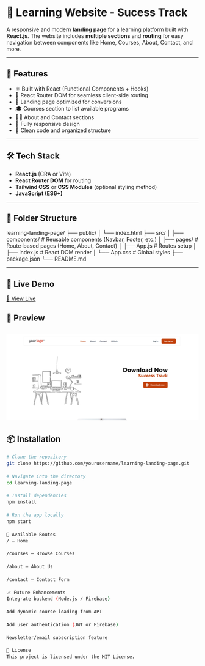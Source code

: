 # 📘 Learning Website - Sucess Track

A responsive and modern **landing page** for a learning platform built with **React.js**. The website includes **multiple sections** and **routing** for easy navigation between components like Home, Courses, About, Contact, and more.

---

## 🚀 Features

- ⚛️ Built with React (Functional Components + Hooks)
- 🧭 React Router DOM for seamless client-side routing
- 🎯 Landing page optimized for conversions
- 🎓 Courses section to list available programs
- 🧑‍💻 About and Contact sections
- 📱 Fully responsive design
- 💬 Clean code and organized structure

---

## 🛠 Tech Stack

- **React.js** (CRA or Vite)
- **React Router DOM** for routing
- **Tailwind CSS** or **CSS Modules** (optional styling method)
- **JavaScript (ES6+)**

---

## 📁 Folder Structure

learning-landing-page/
├── public/
│ └── index.html
├── src/
│ ├── components/ # Reusable components (Navbar, Footer, etc.)
│ ├── pages/ # Route-based pages (Home, About, Contact)
│ ├── App.js # Routes setup
│ ├── index.js # React DOM render
│ └── App.css # Global styles
├── package.json
└── README.md


---

## 🔗 Live Demo

[🔗 View Live](https://success-track.vercel.app/)


## 📸 Preview

![Portfolio Screenshot](https://github.com/NishantSingh2964/Success-Track/blob/main/Screenshot%20(47).png) 
---

## 📦 Installation

```bash
# Clone the repository
git clone https://github.com/yourusername/learning-landing-page.git

# Navigate into the directory
cd learning-landing-page

# Install dependencies
npm install

# Run the app locally
npm start

📍 Available Routes
/ — Home

/courses — Browse Courses

/about — About Us

/contact — Contact Form

📈 Future Enhancements
Integrate backend (Node.js / Firebase)

Add dynamic course loading from API

Add user authentication (JWT or Firebase)

Newsletter/email subscription feature

🪪 License
This project is licensed under the MIT License.
